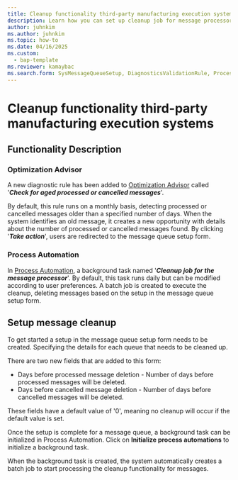 ```yaml
---
title: Cleanup functionality third-party manufacturing execution systems
description: Learn how you can set up cleanup job for message processor
author: juhnkim
ms.author: juhnkim
ms.topic: how-to
ms.date: 04/16/2025
ms.custom: 
  - bap-template
ms.reviewer: kamaybac
ms.search.form: SysMessageQueueSetup, DiagnosticsValidationRule, ProcessScheduleSeries
---
```


# Cleanup functionality third-party manufacturing execution systems

## Functionality Description

### Optimization Advisor

A new diagnostic rule has been added to [Optimization Advisor](https://learn.microsoft.com/en-us/dynamics365/fin-ops-core/fin-ops/sysadmin/optimization-advisor-overview) called '***Check for aged processed or cancelled messages***'. 

By default, this rule runs on a monthly basis, detecting processed or cancelled messages older than a specified number of days. When the system identifies an old message, it creates a new opportunity with details about the number of processed or cancelled messages found. By clicking '***Take action***', users are redirected to the message queue setup form.

### Process Automation
In [Process Automation](https://learn.microsoft.com/en-us/dynamics365/fin-ops-core/fin-ops/sysadmin/process-automation), a background task named '***Cleanup job for the message processor***'.  By default, this task runs daily but can be modified according to user preferences. A batch job is created to execute the cleanup, deleting messages based on the setup in the message queue setup form.


## Setup message cleanup
To get started a setup in the message queue setup form needs to be created. Specifying the details for each queue that needs to be cleaned up.

There are two new fields that are added to this form:
* Days before processed message deletion - Number of days before processed messages will be deleted.
* Days before cancelled message deletion - Number of days before cancelled messages will be deleted. 

These fields have a default value of '0', meaning no cleanup will occur if the default value is set.

Once the setup is complete for a message queue, a background task can be initialized in Process Automation. Click on **Initialize process automations** to initialize a background task. 

When the background task is created, the system automatically creates a batch job to start processing the cleanup functionality for messages.



